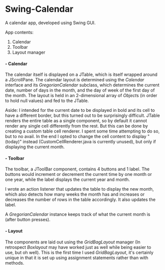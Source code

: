 # Swing-Calendar
A calendar app, developed using Swing GUI.

App contents:
1. Calendar
2. Toolbar
3. Layout manager

#### - Calendar

The calendar itself is displayed on a JTable, which is itself wrapped around a JScrollPane.
The calendar layout is determined using the *Calendar* interface and its *GregorianCalendar* subclass, which determines the current date, number of days in the month, and the day of week of the first day of the month. The layout is held in an 2-dimensional array of *Object*s (in order to hold null values) and fed to the JTable.

Aside: I intended for the current date to be displayed in bold and its cell to have a different border, but this turned out to be surprisingly difficult. JTable renders the entire table as a single component, so by default it cannot render any single cell differently from the rest. But this can be done by creating a custom table cell renderer. I spent some time attempting to do so, but to no avail. In the end I opted to change the cell content to display "(today)" instead (CustomCellRenderer.java is currently unused), but only if displaying the current month.


#### - Toolbar

The toolbar, a JToolBar component, contains 4 buttons and 1 label. The buttons would increment or decrement the current time by one month or one year, while the label displays the current year and month.

I wrote an action listener that updates the table to display the new month, which also detects how many weeks the month has and increases or decreases the number of rows  in the table accordingly. It also updates the label. 

A *GregorianCalendar* instance keeps track of what the current month is (after button presses). 


#### - Layout

The components are laid out using the *GridBagLayout* manager (In retrospect *Boxlayout* may have worked just as well while being easier to use, but oh well). This is the first time I used *GridBagLayout*, it's certainly unique in that it is set up using assignment statements rather than with methods.
